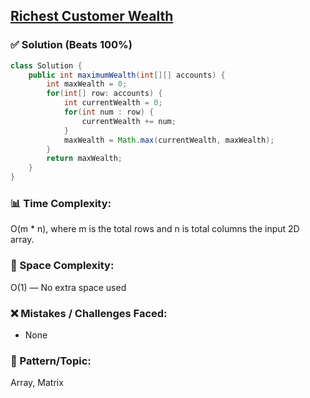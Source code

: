 ## [Richest Customer Wealth]([https://leetcode.com/problems/running-sum-of-1d-array/description/](https://leetcode.com/problems/richest-customer-wealth/))

### ✅ Solution (Beats 100%)

```java
class Solution {
    public int maximumWealth(int[][] accounts) {
        int maxWealth = 0;
        for(int[] row: accounts) {
            int currentWealth = 0;
            for(int num : row) {
                currentWealth += num;
            }
            maxWealth = Math.max(currentWealth, maxWealth);
        }
        return maxWealth;
    }
}
````

### 📊 Time Complexity:

O(m * n), where m is the total rows and n is total columns the input 2D array.

### 🧠 Space Complexity:

O(1) — No extra space used

### ❌ Mistakes / Challenges Faced:

* None

### 🧩 Pattern/Topic:

Array, Matrix
